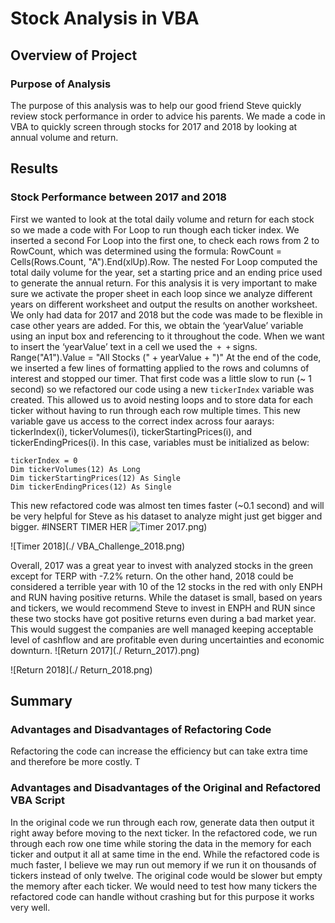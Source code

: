 # Stock Analysis in VBA

## Overview of Project

### Purpose of Analysis
The purpose of this analysis was to help our good friend Steve quickly review stock performance in order to advice his parents. We made a code in VBA to quickly screen through stocks for 2017 and 2018 by looking at annual volume and return.

## Results

### Stock Performance between 2017 and 2018
First we wanted to look at the total daily volume and return for each stock so we made a code with For Loop to run though each ticker index. We inserted a second For Loop into the first one, to check each rows from 2 to RowCount, which was determined using the formula: RowCount = Cells(Rows.Count, "A").End(xlUp).Row. The nested For Loop computed the total daily volume for the year, set a starting price and an ending price used to generate the annual return.
For this analysis it is very important to make sure we activate the proper sheet in each loop since we analyze different years on different worksheet and output the results on another worksheet. We only had data for 2017 and 2018 but the code was made to be flexible in case other years are added. For this, we obtain the ‘yearValue’ variable using an input box and referencing to it throughout the code. When we want to insert the ‘yearValue’ text in a cell we used the` + +` signs. 
Range("A1").Value = "All Stocks (" + yearValue + ")"
At the end of the code, we inserted a few lines of formatting applied to the rows and columns of interest and stopped our timer.
That first code was a little slow to run (~ 1 second) so we refactored our code using a new `tickerIndex` variable was created. This allowed us to avoid nesting loops and to store data for each ticker without having to run through each row multiple times. This new variable gave us access to the correct index across four aarays: tickerIndex(i), tickerVolumes(i), tickerStartingPrices(i), and tickerEndingPrices(i). In this case, variables must be initialized as below:
```
tickerIndex = 0
Dim tickerVolumes(12) As Long
Dim tickerStartingPrices(12) As Single
Dim tickerEndingPrices(12) As Single
```
This new refactored code was almost ten times faster (~0.1 second) and will be very helpful for Steve as his dataset to analyze might just get bigger and bigger. 
#INSERT TIMER HER
![Timer 2017](./VBA_Challenge_2017).png)

![Timer 2018](./ VBA_Challenge_2018.png)

Overall, 2017 was a great year to invest with analyzed stocks in the green except for TERP with -7.2% return. On the other hand, 2018 could be considered a terrible year with 10 of the 12 stocks in the red with only ENPH and RUN having positive returns. While the dataset is small, based on years and tickers, we would recommend Steve to invest in ENPH and RUN since these two stocks have got positive returns even during a bad market year. This would suggest the companies are well managed keeping acceptable level of cashflow and are profitable even during uncertainties and economic downturn. 
![Return 2017](./ Return_2017).png)

![Return 2018](./ Return_2018.png)

## Summary

### Advantages and Disadvantages of Refactoring Code
Refactoring the code can increase the efficiency but can take extra time and therefore be more costly. T

### Advantages and Disadvantages of the Original and Refactored VBA Script

In the original code we run through each row, generate data then output it right away before moving to the next ticker. In the refactored code, we run through each row one time while storing the data in the memory for each ticker and output it all at same time in the end. While the refactored code is much faster, I believe we may run out memory if we run it on thousands of tickers instead of only twelve. The original code would be slower but empty the memory after each ticker. We would need to test how many tickers the refactored code can handle without crashing but for this purpose it works very well.
